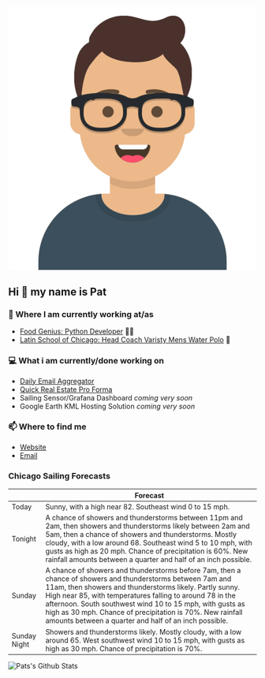 [![Social banner for p-j-falconer](https://raw.githubusercontent.com/P-J-FALCONER/P-J-FALCONER/master/assets/avataaars.svg)](https://patfalconer.com/)
## Hi :wave: my name is Pat

### 💼 Where I am currently working at/as
- [Food Genius: Python Developer](https://getfoodgenius.com/) 🍔🐍
- [Latin School of Chicago: Head Coach Varisty Mens Water Polo](https://www.latinschool.org/) 🤽


### 💻 What i am currently/done working on
 - [Daily Email Aggregator](https://github.com/P-J-FALCONER/dott_daily_mail)
 - [Quick Real Estate Pro Forma](https://github.com/P-J-FALCONER/henry)
 - Sailing Sensor/Grafana Dashboard *coming very soon*
 - Google Earth KML Hosting Solution *coming very soon*

### 📫 Where to find me
 - [Website](https://patfalconer.com/)
 - [Email](mailto:patrick.j.falconer@gmail.com)


### Chicago Sailing Forecasts
|   | Forecast  |
|---|---|
| Today | Sunny, with a high near 82. Southeast wind 0 to 15 mph. |
| Tonight | A chance of showers and thunderstorms between 11pm and 2am, then showers and thunderstorms likely between 2am and 5am, then a chance of showers and thunderstorms. Mostly cloudy, with a low around 68. Southeast wind 5 to 10 mph, with gusts as high as 20 mph. Chance of precipitation is 60%. New rainfall amounts between a quarter and half of an inch possible. |
| Sunday | A chance of showers and thunderstorms before 7am, then a chance of showers and thunderstorms between 7am and 11am, then showers and thunderstorms likely. Partly sunny. High near 85, with temperatures falling to around 78 in the afternoon. South southwest wind 10 to 15 mph, with gusts as high as 30 mph. Chance of precipitation is 70%. New rainfall amounts between a quarter and half of an inch possible. |
| Sunday Night | Showers and thunderstorms likely. Mostly cloudy, with a low around 65. West southwest wind 10 to 15 mph, with gusts as high as 30 mph. Chance of precipitation is 70%. |

![Pats's Github Stats](https://github-readme-stats.vercel.app/api?username=p-j-falconer&show_icons=true&theme=radical)
